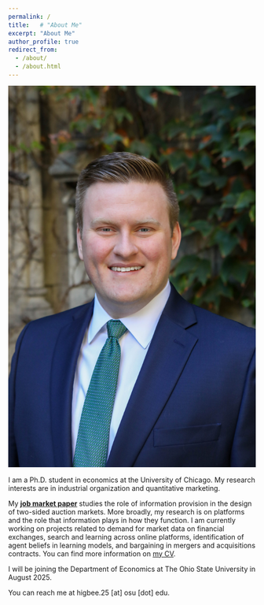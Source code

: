 ```yaml
---
permalink: /
title:   # "About Me"
excerpt: "About Me"
author_profile: true
redirect_from: 
  - /about/
  - /about.html
---
```


<img src="/images/Joshua_Higbee_JMC_new.jpeg" alt="Profile Picture" class="image-center">

I am a Ph.D. student in economics at the University of Chicago.  My research interests are in industrial organization and quantitative marketing. 

My [<b>job market paper</b>](https://joshuadhigbee.github.io/files/JoshuaDHigbee_JMP_LearningAuctions.pdf) studies the role of information provision in the design of two-sided auction markets.
More broadly, my research is on platforms and the role that information plays in how they function.
I am currently working on projects related to demand for market data on financial exchanges, search and learning across online platforms, identification of agent beliefs in learning models, and bargaining in mergers and acquisitions contracts.
You can find more information on <a href="https://joshuadhigbee.github.io/files/JoshuaDHigbee_CV.pdf">my CV</a>.

I will be joining the Department of Economics at The Ohio State University in August 2025.

You can reach me at higbee.25 [at] osu [dot] edu.
